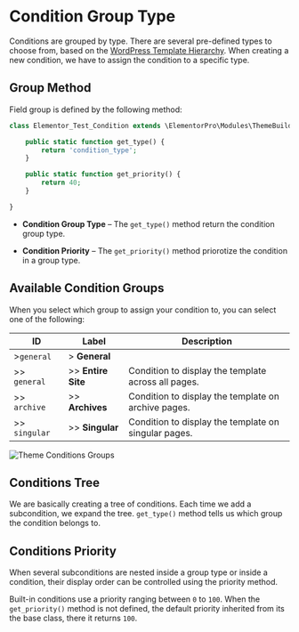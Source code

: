 # Condition Group Type

<Badge type="tip" vertical="top" text="Elementor Pro" /> <Badge type="warning" vertical="top" text="Advanced" />

Conditions are grouped by type. There are several pre-defined types to choose from, based on the [WordPress Template Hierarchy](https://wphierarchy.com/). When creating a new condition, we have to assign the condition to a specific type.

## Group Method

Field group is defined by the following method:

```php
class Elementor_Test_Condition extends \ElementorPro\Modules\ThemeBuilder\Conditions\Condition_Base {

	public static function get_type() {
		return 'condition_type';
	}

	public static function get_priority() {
		return 40;
	}

}
```

* **Condition Group Type** – The `get_type()` method return the condition group type.

* **Condition Priority** – The `get_priority()` method priorotize the condition in a group type.

## Available Condition Groups

When you select which group to assign your condition to, you can select one of the following:

| ID            | Label              | Description                                             |
| ------------- |--------------------| ------------------------------------------------------- |
| >`general`    | > **General**      |                                                         |
| >> `general`  | >> **Entire Site** | Condition to display the template across all pages. |
| >> `archive`  | >> **Archives**    | Condition to display the template on archive pages.     |
| >> `singular` | >> **Singular**    | Condition to display the template on singular pages.    |

<img :src="$withBase('/assets/img/elementor-theme-conditions-groups.png')" alt="Theme Conditions Groups">

## Conditions Tree

We are basically creating a tree of conditions. Each time we add a subcondition, we expand the tree. `get_type()` method tells us which group the condition belongs to.

## Conditions Priority

When several subconditions are nested inside a group type or inside a condition, their display order can be controlled using the priority method.

Built-in conditions use a priority ranging between `0` to `100`. When the `get_priority()` method is not defined, the default priority inherited from its the base class, there it returns `100`.
